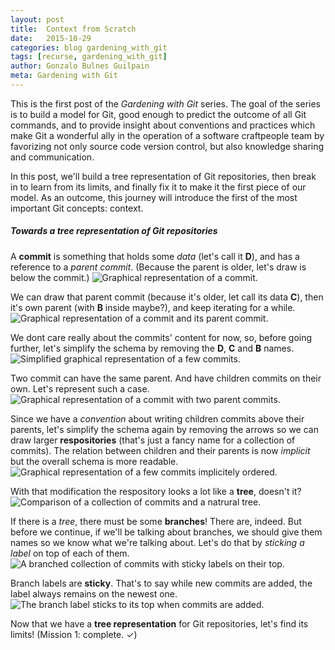```yaml
---
layout: post
title:  Context from Scratch
date:   2015-10-29
categories: blog gardening_with_git
tags: [recurse, gardening_with_git]
author: Gonzalo Bulnes Guilpain
meta: Gardening with Git
---
```


This is the first post of the _Gardening with Git_ series. The goal of the series is to build a model for Git, good enough to predict the outcome of all Git commands, and to provide insight about conventions and practices which make Git a wonderful ally in the operation of a software craftpeople team by favorizing not only source code version control, but also knowledge sharing and communication.

In this post, we'll build a tree representation of Git repositories, then break in to learn from its limits, and finally fix it to make it the first piece of our model. As an outcome, this journey will introduce the first of the most important Git concepts: context.

##### Towards a tree representation of Git repositories

A **commit** is something that holds some _data_ (let's call it **D**), and has a reference to a _parent commit_. (Because the parent is older, let's draw is below the commit.)
![Graphical representation of a commit.](../../../../../images/gardening_with_git/commit.png)

We can draw that parent commit (because it's older, let call its data **C**), then it's own parent (with **B** inside maybe?), and keep iterating for a while.
![Graphical representation of a commit and its parent commit.](../../../../../images/gardening_with_git/commits.png)

We dont care really about the commits' content for now, so, before going further, let's simplify the schema by removing the **D**, **C** and **B** names.
![Simplified graphical representation of a few commits.](../../../../../images/gardening_with_git/commits-simplified.png)

Two commit can have the same parent. And have children commits on their own. Let's represent such a case.
![Graphical representation of a commit with two parent commits.](../../../../../images/gardening_with_git/commits-tree.png)

Since we have a _convention_ about writing children commits above their parents, let's simplify the schema again by removing the arrows so we can draw larger **respositories** (that's just a fancy name for a collection of commits). The relation between children and their parents is now _implicit_ but the overall schema is more readable.
![Graphical representation of a few commits implicitely ordered.](../../../../../images/gardening_with_git/commits-tree-simplified.png)

With that modification the respository looks a lot like a **tree**, doesn't it?
![Comparison of a collection of commits and a natrural tree.](../../../../../images/gardening_with_git/tree.png)

If there is a _tree_, there must be some **branches**! There are, indeed. But before we continue, if we'll be talking about branches, we should give them names so we know what we're talking about. Let's do that by _sticking a label_ on top of each of them.
![A branched collection of commits with sticky labels on their top.](../../../../../images/gardening_with_git/stickers.png)

Branch labels are **sticky**. That's to say while new commits are added, the label always remains on the newest one.
![The branch label sticks to its top when commits are added.](../../../../../images/gardening_with_git/sticker.png)

Now that we have a **tree representation** for Git repositories, let's find its limits! (Mission 1: complete.  &#10003;)


